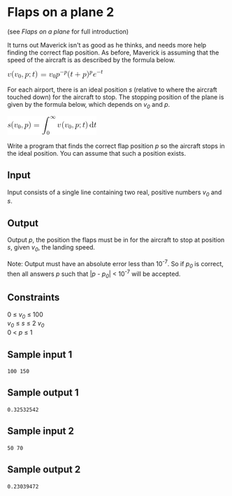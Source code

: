 # Flaps on a plane 2
(see _Flaps on a plane_ for full introduction)

It turns out Maverick isn't as good as he thinks, and needs more help finding the correct flap position. As before, Maverick is assuming that the speed of the aircraft is as described by the formula below.

![speed formula](../images/flaps-speed-formula.png)

For each airport, there is an ideal position _s_ (relative to where the aircraft touched down) for the aircraft to stop. The stopping position of the plane is given by the formula below, which depends on _v<sub>0</sub>_ and _p_.

![stopping position](../images/flaps-stop-pos-formula.png)

Write a program that finds the correct flap position _p_ so the aircraft stops in the ideal position. You can assume that such a position exists.

## Input
Input consists of a single line containing two real, positive numbers _v<sub>0</sub>_ and _s_.

## Output
Output _p_, the position the flaps must be in for the aircraft to stop at position _s_, given _v<sub>0</sub>_, the landing speed.

Note: Output must have an absolute error less than 10<sup>-7</sup>. So if _p<sub>0</sub>_ is correct, then all answers _p_ such that |_p_ - _p<sub>0</sub>_| < 10<sup>-7</sup> will be accepted.

## Constraints
0 &le; _v<sub>0</sub>_ &le; 100  
_v<sub>0</sub>_ &le; _s_ &le; 2 _v<sub>0</sub>_  
0 < _p_ &le; 1

## Sample input 1
```
100 150
```
## Sample output 1
```
0.32532542
```

## Sample input 2
```
50 70
```
## Sample output 2
```
0.23039472
```